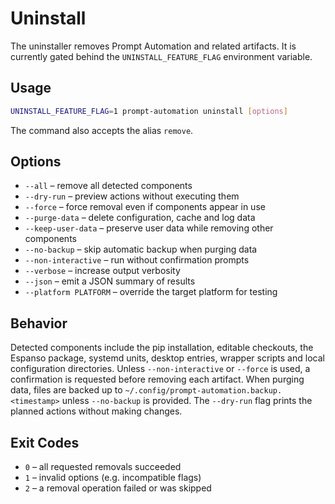 # Uninstall

The uninstaller removes Prompt Automation and related artifacts. It is
currently gated behind the `UNINSTALL_FEATURE_FLAG` environment variable.

## Usage

```bash
UNINSTALL_FEATURE_FLAG=1 prompt-automation uninstall [options]
```

The command also accepts the alias `remove`.

## Options

- `--all` – remove all detected components
- `--dry-run` – preview actions without executing them
- `--force` – force removal even if components appear in use
- `--purge-data` – delete configuration, cache and log data
- `--keep-user-data` – preserve user data while removing other components
- `--no-backup` – skip automatic backup when purging data
- `--non-interactive` – run without confirmation prompts
- `--verbose` – increase output verbosity
- `--json` – emit a JSON summary of results
- `--platform PLATFORM` – override the target platform for testing

## Behavior

Detected components include the pip installation, editable checkouts, the
Espanso package, systemd units, desktop entries, wrapper scripts and local
configuration directories. Unless `--non-interactive` or `--force` is used,
a confirmation is requested before removing each artifact. When purging data,
files are backed up to `~/.config/prompt-automation.backup.<timestamp>` unless
`--no-backup` is provided. The `--dry-run` flag prints the planned actions
without making changes.

## Exit Codes

- `0` – all requested removals succeeded
- `1` – invalid options (e.g. incompatible flags)
- `2` – a removal operation failed or was skipped

